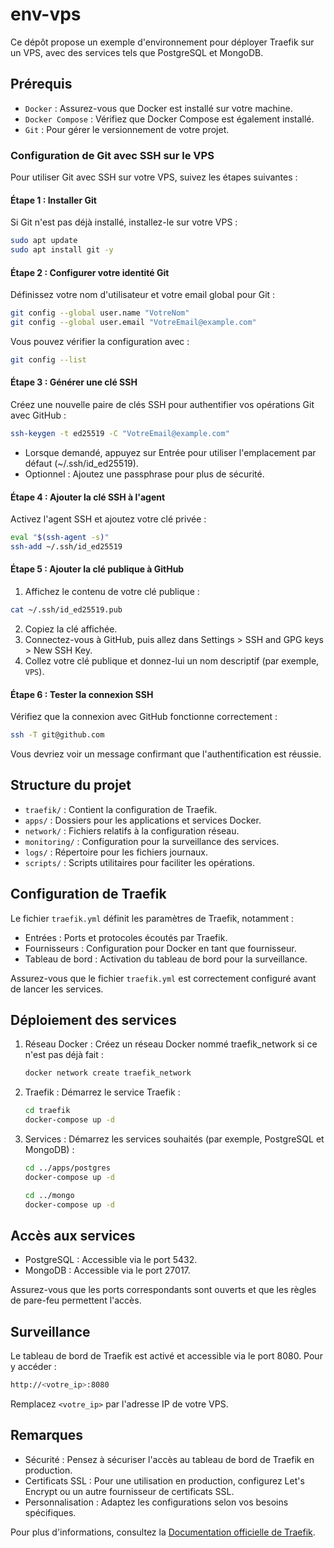 # env-vps

Ce dépôt propose un exemple d'environnement pour déployer Traefik sur un VPS, avec des services tels que PostgreSQL et MongoDB.

## Prérequis

- `Docker` : Assurez-vous que Docker est installé sur votre machine.
- `Docker Compose` : Vérifiez que Docker Compose est également installé.
- `Git` : Pour gérer le versionnement de votre projet.

### Configuration de Git avec SSH sur le VPS

Pour utiliser Git avec SSH sur votre VPS, suivez les étapes suivantes :

#### Étape 1 : Installer Git
Si Git n'est pas déjà installé, installez-le sur votre VPS :
```bash
sudo apt update
sudo apt install git -y
```

#### Étape 2 : Configurer votre identité Git

Définissez votre nom d'utilisateur et votre email global pour Git :

```bash
git config --global user.name "VotreNom"
git config --global user.email "VotreEmail@example.com"
```

Vous pouvez vérifier la configuration avec :
```bash
git config --list
```
#### Étape 3 : Générer une clé SSH

Créez une nouvelle paire de clés SSH pour authentifier vos opérations Git avec GitHub :

```bash
ssh-keygen -t ed25519 -C "VotreEmail@example.com"
```
- Lorsque demandé, appuyez sur Entrée pour utiliser l'emplacement par défaut (~/.ssh/id_ed25519).
- Optionnel : Ajoutez une passphrase pour plus de sécurité.

#### Étape 4 : Ajouter la clé SSH à l'agent

Activez l'agent SSH et ajoutez votre clé privée :

```bash
eval "$(ssh-agent -s)"
ssh-add ~/.ssh/id_ed25519
```

#### Étape 5 : Ajouter la clé publique à GitHub

1. Affichez le contenu de votre clé publique :
```bash
cat ~/.ssh/id_ed25519.pub
```
2. Copiez la clé affichée.
3. Connectez-vous à GitHub, puis allez dans Settings > SSH and GPG keys > New SSH Key.
4. Collez votre clé publique et donnez-lui un nom descriptif (par exemple, `VPS`).

#### Étape 6 : Tester la connexion SSH

Vérifiez que la connexion avec GitHub fonctionne correctement :
```bash
ssh -T git@github.com
```
Vous devriez voir un message confirmant que l'authentification est réussie.

## Structure du projet

- `traefik/` : Contient la configuration de Traefik.
- `apps/` : Dossiers pour les applications et services Docker.
- `network/` : Fichiers relatifs à la configuration réseau.
- `monitoring/` : Configuration pour la surveillance des services.
- `logs/` : Répertoire pour les fichiers journaux.
- `scripts/` : Scripts utilitaires pour faciliter les opérations.

## Configuration de Traefik

Le fichier `traefik.yml` définit les paramètres de Traefik, notamment :

- Entrées : Ports et protocoles écoutés par Traefik.
- Fournisseurs : Configuration pour Docker en tant que fournisseur.
- Tableau de bord : Activation du tableau de bord pour la surveillance.

Assurez-vous que le fichier `traefik.yml` est correctement configuré avant de lancer les services.

## Déploiement des services

1. Réseau Docker : Créez un réseau Docker nommé traefik_network si ce n'est pas déjà fait :

   ```bash
   docker network create traefik_network
   ```

2. Traefik : Démarrez le service Traefik :

   ```bash
   cd traefik
   docker-compose up -d
   ```

3. Services : Démarrez les services souhaités (par exemple, PostgreSQL et MongoDB) :

   ```bash
   cd ../apps/postgres
   docker-compose up -d

   cd ../mongo
   docker-compose up -d
   ```

## Accès aux services

- PostgreSQL : Accessible via le port 5432.
- MongoDB : Accessible via le port 27017.

Assurez-vous que les ports correspondants sont ouverts et que les règles de pare-feu permettent l'accès.

## Surveillance

Le tableau de bord de Traefik est activé et accessible via le port 8080.
Pour y accéder :

```bash
http://<votre_ip>:8080
```

Remplacez `<votre_ip>` par l'adresse IP de votre VPS.

## Remarques

- Sécurité : Pensez à sécuriser l'accès au tableau de bord de Traefik en production.
- Certificats SSL : Pour une utilisation en production, configurez Let's Encrypt ou un autre fournisseur de certificats SSL.
- Personnalisation : Adaptez les configurations selon vos besoins spécifiques.

Pour plus d'informations, consultez la [Documentation officielle de Traefik](https://doc.traefik.io/traefik/).
